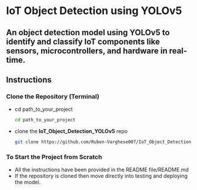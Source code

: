 # IoT Object Detection using YOLOv5
## An object detection model using YOLOv5 to identify and classify IoT components like sensors, microcontrollers, and hardware in real-time.

## Instructions

### Clone the Repository (Terminal)
- cd path_to_your_project
  ```sh
  cd path_to_your_project
- clone the **IoT_Object_Detection_YOLOv5** repo
  ```sh
  git clone https://github.com/Ruben-Varghese007/IoT_Object_Detection_YOLOv5.git
  ```

### To Start the Project from Scratch
- All the instructions have been provided in the README file/README.md
- If the repository is cloned then move directly into testing and deploying the model.

